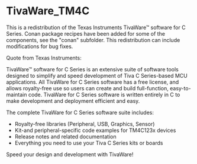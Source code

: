 # TivaWare_TM4C

This is a redistribution of the Texas Instruments TivaWare™ software for C Series. 
Conan package recipes have been added for some of the components, see the "conan" subfolder.
This redistribution can include modifications for bug fixes.

Quote from Texas Instruments:

TivaWare™ software for C Series is an extensive suite of software tools designed to simplify and speed development of Tiva C Series-based MCU applications. All TivaWare for C Series software has a free license, and allows royalty-free use so users can create and build full-function, easy-to-maintain code. TivaWare for C Series software is written entirely in C to make development and deployment efficient and easy.

The complete TivaWare for C Series software suite includes:

* Royalty-free libraries (Peripheral, USB, Graphics, Sensor)
* Kit-and peripheral-specific code examples for TM4C123x devices
* Release notes and related documentation
* Everything you need to use your Tiva C Series kits or boards

Speed your design and development with TivaWare!
